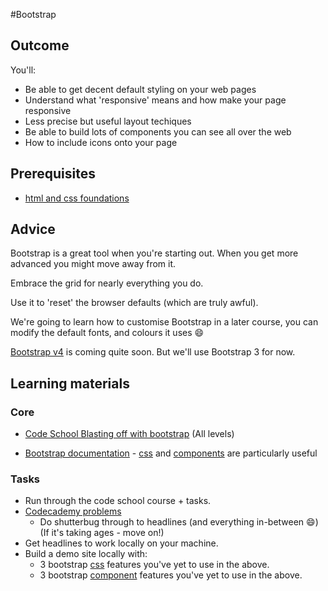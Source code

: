 #Bootstrap

## Outcome

You'll:

* Be able to get decent default styling on your web pages
* Understand what 'responsive' means and how make your page responsive
* Less precise but useful layout techiques
* Be able to build lots of components you can see all over the web
* How to include icons onto your page

## Prerequisites

* [html and css foundations](1-html-and-css-foundations.md)

## Advice
Bootstrap is a great tool when you're starting out. When you get more advanced you might move away from it.

Embrace the grid for nearly everything you do.

Use it to 'reset' the browser defaults (which are truly awful).

We're going to learn how to customise Bootstrap in a later course, you can modify the default fonts, and colours it uses :smile:

[Bootstrap v4](http://blog.getbootstrap.com/2015/08/19/bootstrap-4-alpha/) is coming quite soon. But we'll use Bootstrap 3 for now.

## Learning materials

### Core

* [Code School Blasting off with bootstrap](https://www.codeschool.com/courses/blasting-off-with-bootstrap) (All levels)

* [Bootstrap documentation](http://getbootstrap.com/) - [css](http://getbootstrap.com/css/) and [components](http://getbootstrap.com/components/) are particularly useful


### Tasks

* Run through the code school course + tasks.
* [Codecademy problems](https://www.codecademy.com/en/courses/html-css-prj)
  * Do shutterbug through to headlines (and everything in-between :smile:) (If it's taking ages - move on!)
* Get headlines to work locally on your machine.
* Build a demo site locally with:
  * 3 bootstrap [css](http://getbootstrap.com/css/) features you've yet to use in the above.
  * 3 bootstrap [component](http://getbootstrap.com/components/) features you've yet to use in the above.
